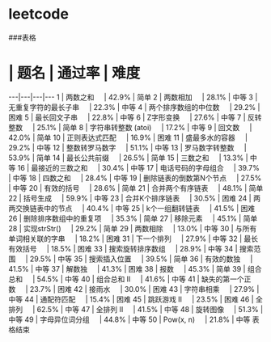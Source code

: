 # leetcode

###表格
# | 题名 | 通过率 | 难度 
---|---|---|---
1 | 两数之和     | 42.9% | 简单
2 | 两数相加     | 28.1% | 中等
3 | 无重复字符的最长子串     | 22.3% | 中等
4 | 两个排序数组的中位数     | 29.2% | 困难
5 | 最长回文子串     | 22.8% | 中等
6 | Z字形变换     | 27.6% | 中等
7 | 反转整数     | 25.1% | 简单
8 | 字符串转整数 (atoi)     | 17.2% | 中等
9 | 回文数     | 42.0% | 简单
10 | 正则表达式匹配     | 16.9% | 困难
11 | 盛最多水的容器     | 29.2% | 中等
12 | 整数转罗马数字     | 51.1% | 中等
13 | 罗马数字转整数     | 53.9% | 简单
14 | 最长公共前缀     | 26.5% | 简单
15 | 三数之和     | 13.3% | 中等
16 | 最接近的三数之和     | 30.4% | 中等
17 | 电话号码的字母组合     | 39.7% | 中等
18 | 四数之和     | 28.4% | 中等
19 | 删除链表的倒数第N个节点     | 27.5% | 中等
20 | 有效的括号     | 28.6% | 简单
21 | 合并两个有序链表     | 48.1% | 简单
22 | 括号生成     | 59.9% | 中等
23 | 合并K个排序链表     | 30.5% | 困难
24 | 两两交换链表中的节点     | 40.4% | 中等
25 | k个一组翻转链表     | 41.5% | 困难
26 | 删除排序数组中的重复项     | 35.3% | 简单
27 | 移除元素     | 45.1% | 简单
28 | 实现strStr()     | 29.2% | 简单
29 | 两数相除     | 13.0% | 中等
30 | 与所有单词相关联的字串     | 18.2% | 困难
31 | 下一个排列     | 27.9% | 中等
32 | 最长有效括号     | 18.5% | 困难
33 | 搜索旋转排序数组     | 28.9% | 中等
34 | 搜索范围     | 29.5% | 中等
35 | 搜索插入位置     | 39.5% | 简单
36 | 有效的数独     | 41.5% | 中等
37 | 解数独     | 41.3% | 困难
38 | 报数     | 45.3% | 简单
39 | 组合总和     | 54.5% | 中等
40 | 组合总和 II     | 41.6% | 中等
41 | 缺失的第一个正数     | 23.7% | 困难
42 | 接雨水     | 30.0% | 困难
43 | 字符串相乘     | 27.9% | 中等
44 | 通配符匹配     | 15.4% | 困难
45 | 跳跃游戏 II     | 23.5% | 困难
46 | 全排列     | 62.5% | 中等
47 | 全排列 II     | 41.5% | 中等
48 | 旋转图像     | 51.3% | 中等
49 | 字母异位词分组     | 44.8% | 中等
50 | Pow(x, n)     | 21.8% | 中等
表格结束